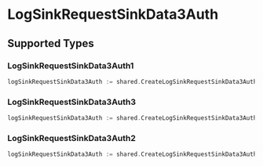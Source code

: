 # LogSinkRequestSinkData3Auth


## Supported Types

### LogSinkRequestSinkData3Auth1

```go
logSinkRequestSinkData3Auth := shared.CreateLogSinkRequestSinkData3AuthLogSinkRequestSinkData3Auth1(shared.LogSinkRequestSinkData3Auth1{/* values here */})
```

### LogSinkRequestSinkData3Auth3

```go
logSinkRequestSinkData3Auth := shared.CreateLogSinkRequestSinkData3AuthLogSinkRequestSinkData3Auth3(shared.LogSinkRequestSinkData3Auth3{/* values here */})
```

### LogSinkRequestSinkData3Auth2

```go
logSinkRequestSinkData3Auth := shared.CreateLogSinkRequestSinkData3AuthLogSinkRequestSinkData3Auth2(shared.LogSinkRequestSinkData3Auth2{/* values here */})
```

